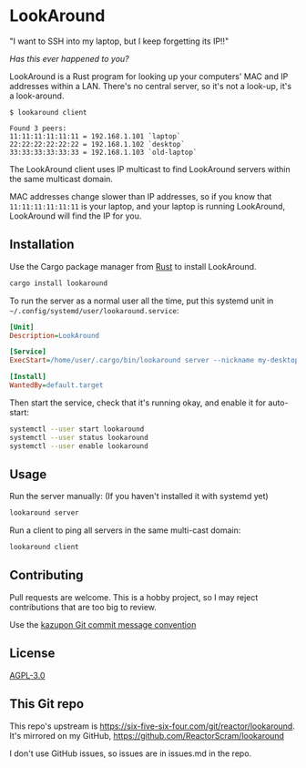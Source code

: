 # LookAround
"I want to SSH into my laptop, but I keep forgetting its IP!!"

_Has this ever happened to you?_

LookAround is a Rust program for looking up your computers' MAC and IP addresses
within a LAN. There's no central server, so it's not a look-up, it's a look-around.

```text
$ lookaround client

Found 3 peers:
11:11:11:11:11:11 = 192.168.1.101 `laptop`
22:22:22:22:22:22 = 192.168.1.102 `desktop`
33:33:33:33:33:33 = 192.168.1.103 `old-laptop`
```

The LookAround client uses IP multicast to find LookAround servers within the
same multicast domain.

MAC addresses change slower than IP addresses, so if you know that
`11:11:11:11:11:11` is your laptop, and your laptop is running LookAround,
LookAround will find the IP for you.

## Installation

Use the Cargo package manager from [Rust](https://rustup.rs/) to install LookAround.

```bash
cargo install lookaround
```

To run the server as a normal user all the time, 
put this systemd unit in `~/.config/systemd/user/lookaround.service`:

```ini
[Unit]
Description=LookAround

[Service]
ExecStart=/home/user/.cargo/bin/lookaround server --nickname my-desktop

[Install]
WantedBy=default.target
```

Then start the service, check that it's running okay, and enable it for
auto-start:

```bash
systemctl --user start lookaround
systemctl --user status lookaround
systemctl --user enable lookaround
```

## Usage
Run the server manually: (If you haven't installed it with systemd yet)

```bash
lookaround server
```

Run a client to ping all servers in the same multi-cast domain:

```bash
lookaround client
```

## Contributing
Pull requests are welcome. This is a hobby project, so I may reject 
contributions that are too big to review.

Use the [kazupon Git commit message convention](https://github.com/kazupon/git-commit-message-convention)

## License
[AGPL-3.0](https://www.gnu.org/licenses/agpl-3.0.html)

## This Git repo
This repo's upstream is https://six-five-six-four.com/git/reactor/lookaround.
It's mirrored on my GitHub, https://github.com/ReactorScram/lookaround

I don't use GitHub issues, so issues are in issues.md in the repo.
